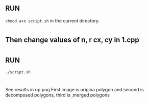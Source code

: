 ## RUN 
`chmod a+x script.sh`
in the current directory.
#
## Then change values of n, r cx, cy in 1.cpp
#
## RUN 
`./script.sh`

#
See results in op.png First image is origina polygon and second is decomposed polygons, third is ,merged polygons
#